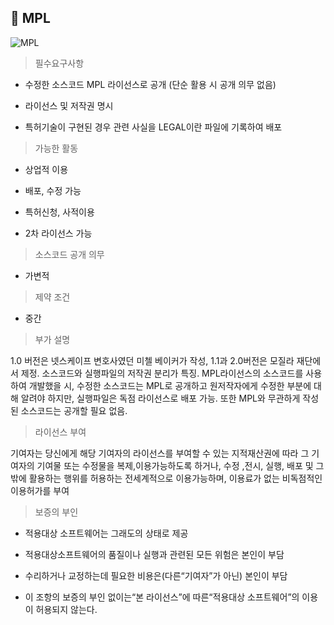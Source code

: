 ## 📄 MPL

![MPL](https://user-images.githubusercontent.com/105197533/202903332-9a068c0d-c10a-49e7-a5ce-0e37186d677c.jpg)

> 필수요구사항

* 수정한 소스코드 MPL 라이선스로 공개 (단순 활용 시 공개 의무 없음) 

* 라이선스 및 저작권 명시 

* 특허기술이 구현된 경우 관련 사실을 LEGAL이란 파일에 기록하여 배포

> 가능한 활동

* 상업적 이용 

* 배포, 수정 가능 

* 특허신청, 사적이용 

* 2차 라이선스 가능

> 소스코드 공개 의무

* 가변적

> 제약 조건

* 중간

> 부가 설명

1.0 버전은 넷스케이프 변호사였던 미첼 베이커가 작성, 
1.1과 2.0버전은 모질라 재단에서 제정. 소스코드와 실행파일의 저작권 분리가 특징. 
MPL라이선스의 소스코드를 사용하여 개발했을 시, 
수정한 소스코드는 MPL로 공개하고 원저작자에게 수정한 부분에 대해 알려야 하지만, 
실행파일은 독점 라이선스로 배포 가능. 또한 MPL와 무관하게 작성된 소스코드는 공개할 필요 없음.

> 라이선스 부여

기여자는 당신에게 해당 기여자의 라이선스를 부여할 수 있는 지적재산권에 따라 
그 기여자의 기여물 또는 수정물을 복제,이용가능하도록 하거나, 수정
,전시, 실행, 배포 및 그 밖에 활용하는 행위를 허용하는 전세계적으로 이용가능하며, 이용료가 없는 비독점적인 이용허가를 부여


> 보증의 부인

* 적용대상 소프트웨어는 그래도의 상태로 제공

* 적용대상소프트웨어의 품질이나 실행과 관련된 모든 위험은 본인이 부담

* 수리하거나 교정하는데 필요한 비용은(다른“기여자”가 아닌) 본인이 부담

* 이 조항의 보증의 부인 없이는“본 라이선스”에 따른“적용대상 소프트웨어”의 이용이 허용되지 않는다.
 
